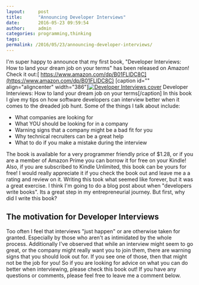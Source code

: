 ```yaml
---
layout:     post
title:      "Announcing Developer Interviews"
date:       2016-05-23 09:59:54
author:     admin
categories: programming,thinking
tags:  
permalink: /2016/05/23/announcing-developer-interviews/
---
```

I'm super happy to announce that my first book, "Developer Interviews: How to land your dream job on your terms" has been released on Amazon! Check it out:[ https://www.amazon.com/dp/B01FLIDC8C](https://www.amazon.com/dp/B01FLIDC8C) [caption id="" align="aligncenter" width="386"][![Developer Interviews cover](https://images-na.ssl-images-amazon.com/images/I/51kEElcFdGL._SX384_BO1,204,203,200_.jpg)](https://www.amazon.com/dp/B01FLIDC8C) Developer Interviews: How to land your dream job on your terms[/caption] In this book I give my tips on how software developers can interview better when it comes to the dreaded job hunt. Some of the things I talk about include: 

  * What companies are looking for
  * What YOU should be looking for in a company
  * Warning signs that a company might be a bad fit for you
  * Why technical recruiters can be a great help
  * What to do if you make a mistake during the interview

The book is available for a very programmer friendly price of $1.28, or if you are a member of Amazon Prime you can borrow it for free on your Kindle! Also, if you are subscribed to Kindle Unlimited, this book can be yours for free! I would really appreciate it if you check the book out and leave me a a rating and review on it. Writing this took what seemed like forever, but it was a great exercise. I think I'm going to do a blog post about when "developers write books". Its a great step in my entrepreneurial journey. But first, why did I write this book? 

## The motivation for Developer Interviews

Too often I feel that interviews "just happen" or are otherwise taken for granted. Especially by those who aren't as intimidated by the whole process. Additionally I've observed that while an interview might seem to go great, or the company might really want you to join them, there are warning signs that you should look out for. If you see one of those, then that might not be the job for you! So if you are looking for advice on what you can do better when interviewing, please check this book out! If you have any questions or comments, please feel free to leave me a comment below.
